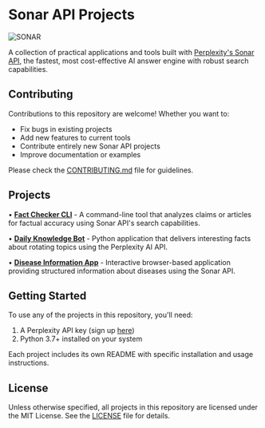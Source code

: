 # Sonar API Projects

![SONAR](assets/perplexity-sonar.png)

A collection of practical applications and tools built with [Perplexity's Sonar API](https://sonar.perplexity.ai/), the fastest, most cost-effective AI answer engine with robust search capabilities.

## Contributing

Contributions to this repository are welcome! Whether you want to:

- Fix bugs in existing projects
- Add new features to current tools
- Contribute entirely new Sonar API projects
- Improve documentation or examples

Please check the [CONTRIBUTING.md](./CONTRIBUTING.md) file for guidelines.


## Projects

• **[Fact Checker CLI](sonar-use-cases/fact_checker_cli/)** - A command-line tool that analyzes claims or articles for factual accuracy using Sonar API's search capabilities.

• **[Daily Knowledge Bot](sonar-use-cases/daily_knowledge_bot/)** - Python application that delivers interesting facts about rotating topics using the Perplexity AI API.

• **[Disease Information App](sonar-use-cases/disease_qa/)** - Interactive browser-based application providing structured information about diseases using the Sonar API.

## Getting Started

To use any of the projects in this repository, you'll need:

1. A Perplexity API key (sign up [here](https://docs.perplexity.ai/guides/getting-started))
2. Python 3.7+ installed on your system

Each project includes its own README with specific installation and usage instructions.


## License

Unless otherwise specified, all projects in this repository are licensed under the MIT License. See the [LICENSE](./LICENSE) file for details.

